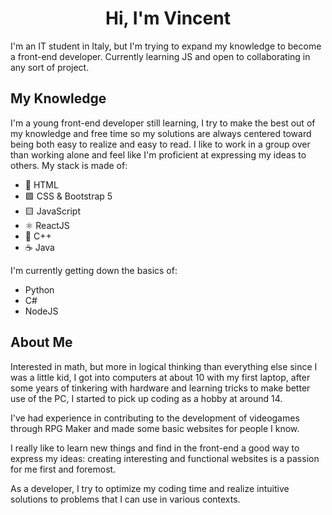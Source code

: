 <h1 style="text-align:center">Hi, I'm Vincent</h1>
I'm an IT student in Italy, but I'm trying to expand my knowledge to become a front-end developer. Currently learning JS and open to collaborating in any sort of project.

## My Knowledge
I'm a young front-end developer still learning, I try to make the best out of my knowledge and free time so my solutions are always centered toward being both easy to realize and easy to read. I like to work in a group over than working alone and feel like I'm proficient at expressing my ideas to others.
My stack is made of:

- 📃 HTML
- 🟪 CSS & Bootstrap 5
- 🟨 JavaScript
- ⚛️ ReactJS
- 🔵 C++
- ☕ Java

I'm currently getting down the basics of:

- Python
- C#
- NodeJS

## About Me

Interested in math, but more in logical thinking than everything else since I was a little kid, I got into computers at about 10 with my first laptop, after some years of tinkering with hardware and learning tricks to make better use of the PC, I started to pick up coding as a hobby at around 14. 

I've had experience in contributing to the development of videogames through RPG Maker and made some basic websites for people I know.

I really like to learn new things and find in the front-end a good way to express my ideas: creating interesting and functional websites is a passion for me first and foremost.

As a developer, I try to optimize my coding time and realize intuitive solutions to problems that I can use in various contexts.
